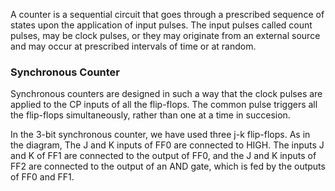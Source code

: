  

A counter is a sequential circuit that goes through a prescribed sequence of states upon the application of input pulses. The input pulses called count pulses, may be clock pulses, or they may originate from an external source and may occur at prescribed intervals of time or at random.

### Synchronous Counter

Synchronous counters are designed in such a way that the clock pulses are applied to the CP inputs of all the flip-flops. The common pulse triggers all the flip-flops simultaneously, rather than one at a time in succesion.

In the 3-bit synchronous counter, we have used three j-k flip-flops. As in the diagram, The J and K inputs of FF0 are connected to HIGH. The inputs J and K of FF1 are connected to the output of FF0, and the J and K inputs of FF2 are connected to the output of an AND gate, which is fed by the outputs of FF0 and FF1.
